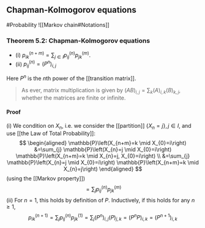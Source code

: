 ## Chapman-Kolmogorov equations
#Probability 
![[Markov chain#Notations]]
### Theorem 5.2: Chapman-Kolmogorov equations
- (i) $p_{i k}^{(n+m)}=\sum_{j \in I} p_{i j}^{(n)} p_{j k}^{(m)}$.
- (ii) $p_{i j}^{(n)}=\left(P^{n}\right)_{i, j}$

Here $P^{n}$ is the $n$th power of the [[transition matrix]].
>As ever, matrix multiplication is given by $(A B)_{i, j}=\sum_{k}(A)_{i, k}(B)_{k, j}$, whether the matrices are finite or infinite.

#### Proof
(i) We condition on $X_{n}$, i.e. we consider the [[partition]] $\left\{X_{n}=j\right\}, j \in I$, and use [[the Law of Total Probability]]:
$$
\begin{aligned}
\mathbb{P}\left(X_{n+m}=k \mid X_{0}=i\right) &=\sum_{j} \mathbb{P}\left(X_{n}=j \mid X_{0}=i\right) \mathbb{P}\left(X_{n+m}=k \mid X_{n}=j, X_{0}=i\right) \\
&=\sum_{j} \mathbb{P}\left(X_{n}=j \mid X_{0}=i\right) \mathbb{P}\left(X_{n+m}=k \mid X_{n}=j\right)
\end{aligned}
$$
(using the [[Markov property]])
$$
=\sum_{j} p_{i j}^{(n)} p_{j k}^{(m)}
$$
(ii) For $n=1$, this holds by definition of $P$. Inductively, if this holds for any $n \geq 1$,
$$
p_{i k}^{(n+1)}=\sum_{j} p_{i j}^{(n)} p_{j k}^{(1)}=\sum_{j}\left(P^{n}\right)_{i, j}(P)_{j, k}=\left(P^{n} P\right)_{i, k}=\left(P^{n+1}\right)_{i, k}
$$